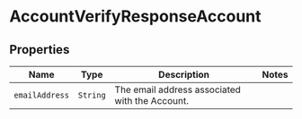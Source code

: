 

# AccountVerifyResponseAccount



## Properties

| Name | Type | Description | Notes |
|------------ | ------------- | ------------- | -------------|
| `emailAddress` | ```String``` |  The email address associated with the Account.  |  |



